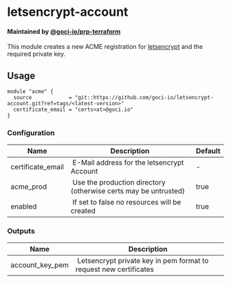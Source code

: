 # letsencrypt-account

#### Maintained by [@goci-io/prp-terraform](https://github.com/orgs/goci-io/teams/prp-terraform)

This module creates a new ACME registration for [letsencrypt](https://letsencrypt.org) and the required private key.

## Usage

```hcl
module "acme" {
  source            = "git::https://github.com/goci-io/letsencrypt-account.git?ref=tags/<latest-version>"
  certificate_email = "certs<at>@goci.io" 
}
```

### Configuration

| Name | Description | Default |
|-----------------|----------------------------------------|---------|
| certificate_email | E-Mail address for the letsencrypt Account | - |
| acme_prod | Use the production directory (otherwise certs may be untrusted) | true |
| enabled | If set to false no resources will be created | true |

### Outputs

| Name | Description |
|-----------------|----------------------------------------|
| account_key_pem | Letsencrypt private key in pem format to request new certificates |
